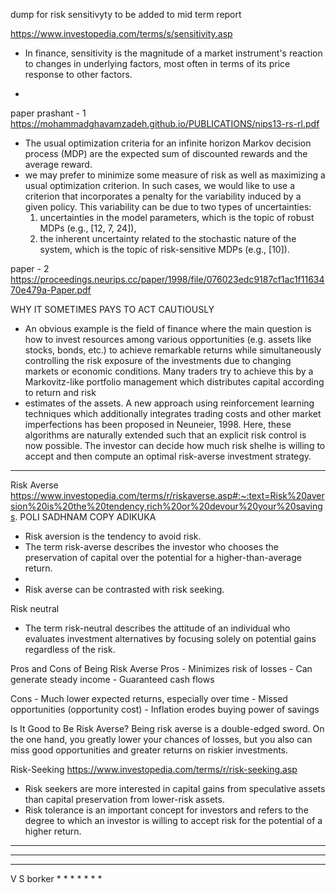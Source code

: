 dump for risk sensitivyty to be added to mid term report

https://www.investopedia.com/terms/s/sensitivity.asp


* In finance, sensitivity is the magnitude of a market instrument's reaction to changes in underlying factors, most often in terms of its price response to other factors. 

* 




paper prashant - 1 
https://mohammadghavamzadeh.github.io/PUBLICATIONS/nips13-rs-rl.pdf

* The usual optimization criteria for an infinite horizon Markov decision process (MDP) are the expected sum of discounted rewards and the average reward.
* we may prefer to minimize some measure of risk as well as maximizing a usual optimization criterion. In such cases, we would like to use a criterion that incorporates a penalty for the variability induced by a given policy. This variability can be due to two types of uncertainties: 
	1) uncertainties in the model parameters, which is the topic of robust MDPs (e.g., [12, 7, 24]),
	2) the inherent uncertainty related to the stochastic nature of the system, which is the topic of risk-sensitive MDPs (e.g., [10]).

paper - 2 
https://proceedings.neurips.cc/paper/1998/file/076023edc9187cf1ac1f1163470e479a-Paper.pdf


WHY IT SOMETIMES PAYS TO ACT CAUTIOUSLY 
* An obvious example is the field of finance where the main question is how to invest resources among various opportunities (e.g. assets like stocks, bonds, etc.) to achieve remarkable returns while simultaneously controlling the risk exposure of the investments
due to changing markets or economic conditions. Many traders try to achieve this by a
Markovitz-like portfolio management which distributes capital according to return and risk  
* estimates of the assets. A new approach using reinforcement learning techniques which
additionally integrates trading costs and other market imperfections has been proposed in
Neuneier, 1998. Here, these algorithms are naturally extended such that an explicit risk
control is now possible. The investor can decide how much risk shelhe is willing to accept
and then compute an optimal risk-averse investment strategy. 


----------------------------------------------------------------------------------------------------------------------------------

Risk Averse
https://www.investopedia.com/terms/r/riskaverse.asp#:~:text=Risk%20aversion%20is%20the%20tendency,rich%20or%20devour%20your%20savings.
POLI SADHNAM COPY ADIKUKA 


* Risk aversion is the tendency to avoid risk. 
* The term risk-averse describes the investor who chooses the preservation of capital over the potential for a higher-than-average return.
* 
* Risk averse can be contrasted with risk seeking.

Risk neutral
* The term risk-neutral describes the attitude of an individual who evaluates investment alternatives by focusing solely on potential gains regardless of the risk.


Pros and Cons of Being Risk Averse
Pros
	- Minimizes risk of losses
	- Can generate steady income
	- Guaranteed cash flows

Cons
	- Much lower expected returns, especially over time
	- Missed opportunities (opportunity cost)
	- Inflation erodes buying power of savings


Is It Good to Be Risk Averse?
Being risk averse is a double-edged sword. On the one hand, you greatly lower your chances of losses, but you also can miss good opportunities and greater returns on riskier investments.


Risk-Seeking
https://www.investopedia.com/terms/r/risk-seeking.asp

* Risk seekers are more interested in capital gains from speculative assets than capital preservation from lower-risk assets. 
* Risk tolerance is an important concept for investors and refers to the degree to which an investor is willing to accept risk for the potential of a higher return.


***
***
***

V S borker
* 
* 
* 
* 
* 
* 
* 

